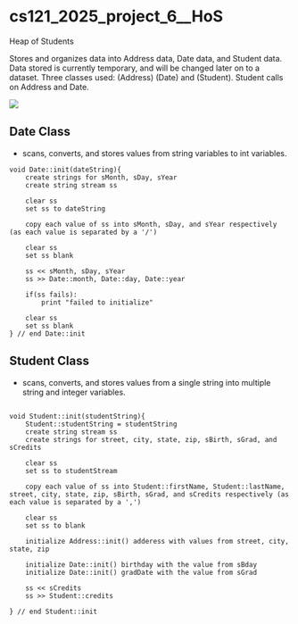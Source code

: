 # cs121_2025_project_6__HoS
Heap of Students

Stores and organizes data into Address data, Date data, and Student data. Data stored is currently temporary, and will be changed later on to a dataset.
Three classes used: (Address) (Date) and (Student). Student calls on Address and Date.

[![](https://mermaid.ink/img/pako:eNp1U0FugzAQ_ApyL2kKH0C9VI16yo1bxcVlHbAabGQvlSilb-8aaDDBWALBzDLLzNo9KzQIlrLiyq09SV4aXucqopVhC0Jh9PyTJNGJowjALwBGWDsx030UGuv7XE2QWw-RRRMBwRkaqUqfkSRXa4XVPQi8u4c6wY2v-zS2Ojz6yJeWQMUSD0u_bUFDMPofD76B2VnAA11C4D1aSOy2lbfUFvBbNuv_nzvtWZjaxWODeJKMnciOIU8t4GoeXtDVyGyH48iLNBYVrzdmSHSDuykVRoBE2hdJcPnlbgLHCPTHFqS9CDBG6HOzw-Oy-fwkZofrNH-DqJ-xZ34n2KCEy6AUeKYY3lxGQXafcd8Fidcpv9UUWcxqYWougY5r7-CcYSUofJbSI3DzmbNcDVTHW9RZpwqWomlFzIxuy4qlF3619NY2LtT5rN_Qhqt3rf_fhz-GtjIK?type=png)](https://mermaid.live/edit#pako:eNp1U0FugzAQ_ApyL2kKH0C9VI16yo1bxcVlHbAabGQvlSilb-8aaDDBWALBzDLLzNo9KzQIlrLiyq09SV4aXucqopVhC0Jh9PyTJNGJowjALwBGWDsx030UGuv7XE2QWw-RRRMBwRkaqUqfkSRXa4XVPQi8u4c6wY2v-zS2Ojz6yJeWQMUSD0u_bUFDMPofD76B2VnAA11C4D1aSOy2lbfUFvBbNuv_nzvtWZjaxWODeJKMnciOIU8t4GoeXtDVyGyH48iLNBYVrzdmSHSDuykVRoBE2hdJcPnlbgLHCPTHFqS9CDBG6HOzw-Oy-fwkZofrNH-DqJ-xZ34n2KCEy6AUeKYY3lxGQXafcd8Fidcpv9UUWcxqYWougY5r7-CcYSUofJbSI3DzmbNcDVTHW9RZpwqWomlFzIxuy4qlF3619NY2LtT5rN_Qhqt3rf_fhz-GtjIK)


## Date Class
* scans, converts, and stores values from string variables to int variables.
```
void Date::init(dateString){
    create strings for sMonth, sDay, sYear
    create string stream ss

    clear ss
    set ss to dateString

    copy each value of ss into sMonth, sDay, and sYear respectively (as each value is separated by a '/')

    clear ss
    set ss blank

    ss << sMonth, sDay, sYear
    ss >> Date::month, Date::day, Date::year

    if(ss fails):
        print "failed to initialize"
    
    clear ss
    set ss blank
} // end Date::init

```

## Student Class
* scans, converts, and stores values from a single string into multiple string and integer variables.
```

void Student::init(studentString){
    Student::studentString = studentString
    create string stream ss
    create strings for street, city, state, zip, sBirth, sGrad, and sCredits

    clear ss
    set ss to studentStream

    copy each value of ss into Student::firstName, Student::lastName, street, city, state, zip, sBirth, sGrad, and sCredits respectively (as each value is separated by a ',')

    clear ss
    set ss to blank

    initialize Address::init() adderess with values from street, city, state, zip

    initialize Date::init() birthday with the value from sBday
    initialize Date::init() gradDate with the value from sGrad

    ss << sCredits
    ss >> Student::credits

} // end Student::init

```